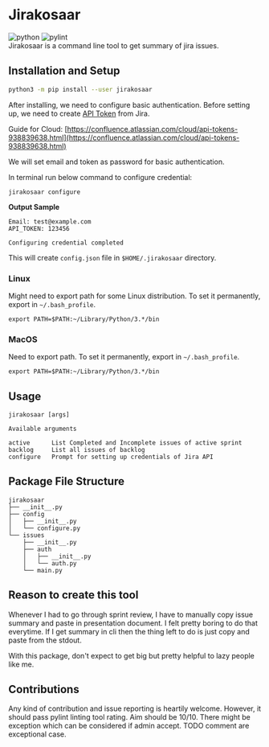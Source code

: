 # Jirakosaar
![python](https://img.shields.io/badge/python-3.6%20%7C%203.7%20%7C%203.8-blue) ![pylint](https://img.shields.io/badge/pylint-9.71-brightgreen)  
Jirakosaar is a command line tool to get summary of jira issues.

## Installation and Setup
```bash
python3 -m pip install --user jirakosaar
```
After installing, we need to configure basic authentication. Before setting up, we need to create [API Token](https://id.atlassian.com/manage-profile/security/api-tokens) from Jira.

Guide for Cloud: [https://confluence.atlassian.com/cloud/api-tokens-938839638.html](https://confluence.atlassian.com/cloud/api-tokens-938839638.html)

We will set email and token as password for basic authentication.

In terminal run below command to configure credential:
```
jirakosaar configure
```
__Output Sample__
```
Email: test@example.com
API_TOKEN: 123456

Configuring credential completed
```

This will create `config.json` file in `$HOME/.jirakosaar` directory.

### Linux
Might need to export path for some Linux distribution. To set it permanently, export in `~/.bash_profile`.
```
export PATH=$PATH:~/Library/Python/3.*/bin
```

### MacOS
Need to export path. To set it permanently, export in `~/.bash_profile`.
```
export PATH=$PATH:~/Library/Python/3.*/bin
```

## Usage
```
jirakosaar [args]

Available arguments

active      List Completed and Incomplete issues of active sprint
backlog     List all issues of backlog
configure   Prompt for setting up credentials of Jira API
```

## Package File Structure
```
jirakosaar
├── __init__.py
├── config
│   ├── __init__.py
│   └── configure.py
└── issues
    ├── __init__.py
    ├── auth
    │   ├── __init__.py
    │   └── auth.py
    └── main.py
```

## Reason to create this tool
Whenever I had to go through sprint review, I have to manually copy issue summary and paste in presentation document. I felt pretty boring to do that everytime. If I get summary in cli then the thing left to do is just copy and paste from the stdout.

With this package, don't expect to get big but pretty helpful to lazy people like me.


## Contributions
Any kind of contribution and issue reporting is heartily welcome. However, it should pass pylint linting tool rating. Aim should be 10/10. There might be exception which can be considered if admin accept. TODO comment are exceptional case.
